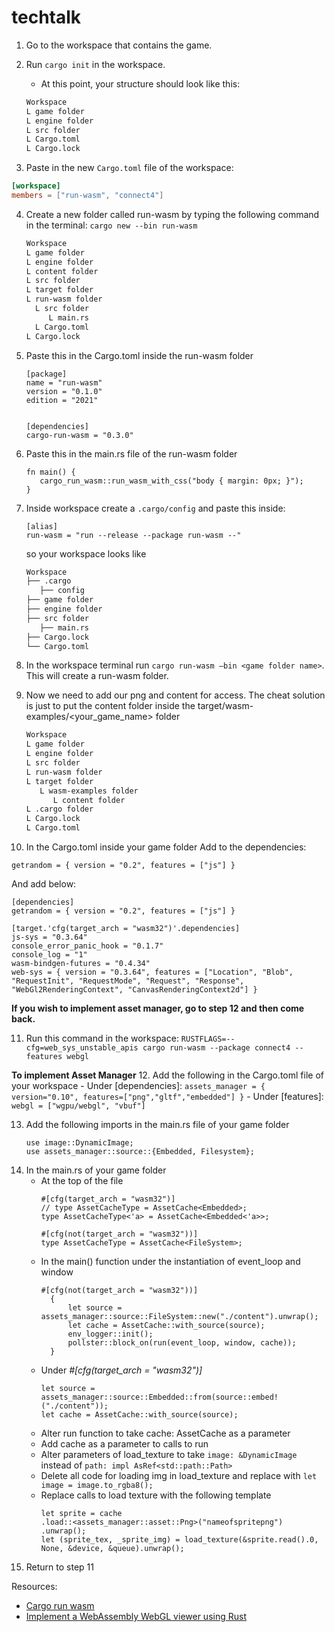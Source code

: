 # techtalk


1. Go to the workspace that contains the game.
2. Run `cargo init` in the workspace.
   - At this point, your structure should look like this:

   ```markdown
   Workspace
   L game folder
   L engine folder
   L src folder
   L Cargo.toml
   L Cargo.lock


3. Paste in the new `Cargo.toml` file of the workspace:
```toml
[workspace]
members = ["run-wasm", "connect4"]
```

4. Create a new folder called run-wasm by typing the following command in the terminal:
`cargo new --bin run-wasm`

    ```markdown
   Workspace
   L game folder
   L engine folder
   L content folder
   L src folder
   L target folder
   L run-wasm folder
      L src folder
         L main.rs
      L Cargo.toml
   L Cargo.lock

5. Paste this in the Cargo.toml inside the run-wasm folder
   ```
   [package]
   name = "run-wasm"
   version = "0.1.0"
   edition = "2021"
   
   
   [dependencies]
   cargo-run-wasm = "0.3.0"
   ```

6. Paste this in the main.rs file of the run-wasm folder
   ```
   fn main() {
      cargo_run_wasm::run_wasm_with_css("body { margin: 0px; }");
   }
   ```

7. Inside workspace create a `.cargo/config` and paste this inside:
   ```
   [alias]
   run-wasm = "run --release --package run-wasm --"
   ```

   so your workspace looks like
      ```markdown
      Workspace
      ├── .cargo
         ├── config
      ├── game folder
      ├── engine folder
      ├── src folder
         ├── main.rs
      ├── Cargo.lock
      └── Cargo.toml

8. In the workspace terminal run `cargo run-wasm –bin <game folder name>`. This will create a run-wasm folder.

9. Now we need to add our png and content for access. The cheat solution is just to put the content folder inside the target/wasm-examples/<your_game_name> folder
      ```markdown
      Workspace
      L game folder
      L engine folder
      L src folder
      L run-wasm folder
      L target folder
         L wasm-examples folder
            L content folder
      L .cargo folder
      L Cargo.lock
      L Cargo.toml

10. In the Cargo.toml inside your game folder
   Add to the dependencies:
   ```
   getrandom = { version = "0.2", features = ["js"] }
   ```

   And add below:
   ```
   [dependencies]
   getrandom = { version = "0.2", features = ["js"] }
   
   [target.'cfg(target_arch = "wasm32")'.dependencies]
   js-sys = "0.3.64"
   console_error_panic_hook = "0.1.7"
   console_log = "1"
   wasm-bindgen-futures = "0.4.34"
   web-sys = { version = "0.3.64", features = ["Location", "Blob", "RequestInit", "RequestMode", "Request", "Response", "WebGl2RenderingContext", "CanvasRenderingContext2d"] }
   ```

**If you wish to implement asset manager, go to step 12 and then come back.**

11. Run this command in the workspace:
`RUSTFLAGS=--cfg=web_sys_unstable_apis cargo run-wasm --package connect4 --features webgl`


**To implement Asset Manager**
12. Add the following in the Cargo.toml file of your workspace
      - Under [dependencies]:  `assets_manager = { version="0.10", features=["png","gltf","embedded"] }`
      - Under [features]: `webgl = ["wgpu/webgl", "vbuf"]`

13. Add the following imports in the main.rs file of your game folder
      ```
      use image::DynamicImage;
      use assets_manager::source::{Embedded, Filesystem};
      ```
14. In the main.rs of your game folder
      - At the top of the file
         ```
         #[cfg(target_arch = "wasm32")]
         // type AssetCacheType = AssetCache<Embedded>;
         type AssetCacheType<'a> = AssetCache<Embedded<'a>>;
         
         #[cfg(not(target_arch = "wasm32"))]
         type AssetCacheType = AssetCache<FileSystem>;
         ```
      - In the main() function under the instantiation of event_loop and window
           ```
          #[cfg(not(target_arch = "wasm32"))]
             {
                 let source = assets_manager::source::FileSystem::new("./content").unwrap();
                 let cache = AssetCache::with_source(source);
                 env_logger::init();
                 pollster::block_on(run(event_loop, window, cache));
             }
          ```
      - Under *#[cfg(target_arch = "wasm32")]*
          ```
          let source = assets_manager::source::Embedded::from(source::embed!("./content"));
          let cache = AssetCache::with_source(source);
          ```
      - Alter run function to take cache: AssetCache as a parameter
      - Add cache as a parameter to calls to run
      - Alter parameters of load_texture to take `image: &DynamicImage` instead of `path: impl AsRef<std::path::Path>`
      - Delete all code for loading img in load_texture and replace with `let image = image.to_rgba8();`
      - Replace calls to load texture with the following template
          ```
          let sprite = cache
          .load::<assets_manager::asset::Png>("nameofspritepng")
          .unwrap();
          let (sprite_tex, _sprite_img) = load_texture(&sprite.read().0, None, &device, &queue).unwrap();
           ```
15. Return to step 11








Resources:
- [Cargo run wasm](https://github.com/rukai/cargo-run-wasm)
- [Implement a WebAssembly WebGL viewer using Rust](https://blog.logrocket.com/implement-webassembly-webgl-viewer-using-rust/)





